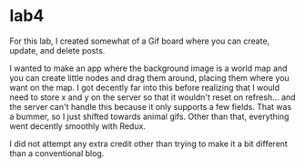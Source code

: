 # lab4

For this lab, I created somewhat of a Gif board where you can create, update, and delete posts.

I wanted to make an app where the background image is a world map and you can create little nodes and drag them around, placing them where you want on the map. I got decently far into this before realizing that I would need to store x and y on the server so that it wouldn't reset on refresh... and the server can't handle this because it only supports a few fields. That was a bummer, so I just shifted towards animal gifs. Other than that, everything went decently smoothly with Redux.

I did not attempt any extra credit other than trying to make it a bit different than a conventional blog.
